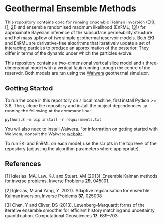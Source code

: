 # Geothermal Ensemble Methods

This repository contains code for running ensemble Kalman inversion (EKI; [[1](#1), [2](#2)]) and ensemble randomised maximum likelihood (EnRML; [[3](#3)]) for approximate Bayesian inference of the subsurface permeability structure and hot mass upflow of two simple geothermal reservoir models.
Both EKI and EnRML are derivative-free algorithms that iteratively update a set of interacting particles to produce an approximation of the posterior. 
They differ in terms of the dynamic under which the particles evolve.

This repository contains a two-dimensional vertical slice model and a three-dimensional model with a vertical fault running through the centre of the reservoir. Both models are run using the [Waiwera](https://waiwera.github.io/) geothermal simulator.

## Getting Started

To run the code in this repository on a local machine, first install Python >= 3.8. Then, clone the repository and install the project dependencies by running the following at the command line:

```
python3.8 -m pip install -r requirements.txt
```

You will also need to install Waiwera. For information on getting started with Waiwera, consult the Waiwera [website](https://waiwera.github.io/install/).

To run EKI and EnRML on each model, use the scripts in the top level of the repository (adjusting the algorithm parameters where appropriate).

## References

[<a id="1">1</a>]
Iglesias, MA, Law, KJ, and Stuart, AM (2013).
Ensemble Kalman methods for inverse problems.
Inverse Problems **29**, 045001.

[<a id="2">2</a>]
Iglesias, M and Yang, Y (2021). 
Adaptive regularisation for ensemble Kalman inversion.
Inverse Problems **37**, 025008.

[<a id="3">3</a>]
Chen, Y and Oliver, DS (2013). 
Levenberg–Marquardt forms of the iterative ensemble smoother for efficient history matching and uncertainty quantification.
Computational Geosciences **17**, 689–703.